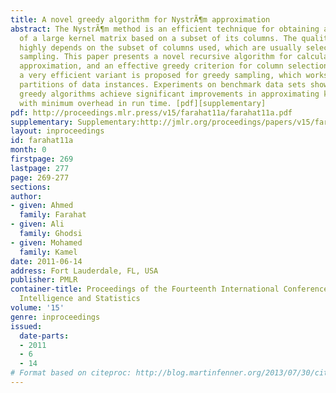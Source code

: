 ```yaml
---
title: A novel greedy algorithm for NystrÃ¶m approximation
abstract: The NystrÃ¶m method is an efficient technique for obtaining a low-rank approximation
  of a large kernel matrix based on a subset of its columns. The quality of the NystrÃ¶m  approximation
  highly depends on the subset of columns used, which are usually selected using random
  sampling. This paper presents a novel recursive algorithm for calculating the NystrÃ¶m
  approximation, and an effective greedy criterion for column selection. Further,
  a very efficient variant is proposed for greedy sampling, which works on random
  partitions of data instances. Experiments on benchmark data sets show that the proposed
  greedy algorithms achieve significant improvements in approximating kernel matrices,
  with minimum overhead in run time. [pdf][supplementary]
pdf: http://proceedings.mlr.press/v15/farahat11a/farahat11a.pdf
supplementary: Supplementary:http://jmlr.org/proceedings/papers/v15/farahat11a/farahat11aSupple.pdf
layout: inproceedings
id: farahat11a
month: 0
firstpage: 269
lastpage: 277
page: 269-277
sections: 
author:
- given: Ahmed
  family: Farahat
- given: Ali
  family: Ghodsi
- given: Mohamed
  family: Kamel
date: 2011-06-14
address: Fort Lauderdale, FL, USA
publisher: PMLR
container-title: Proceedings of the Fourteenth International Conference on Artificial
  Intelligence and Statistics
volume: '15'
genre: inproceedings
issued:
  date-parts:
  - 2011
  - 6
  - 14
# Format based on citeproc: http://blog.martinfenner.org/2013/07/30/citeproc-yaml-for-bibliographies/
---
```

